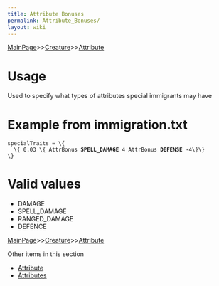 ```yaml
---
title: Attribute Bonuses
permalink: Attribute_Bonuses/
layout: wiki
---
```


[MainPage](/keeperrl_wiki/ "wikilink")>>[Creature](/keeperrl_wiki/Creature "wikilink")>>[Attribute](/keeperrl_wiki/Attribute "wikilink")

Usage
=====

Used to specify what types of attributes special immigrants may have

Example from immigration.txt
============================

`specialTraits = \{`  
`  \{ 0.03 \{ AttrBonus `**`SPELL_DAMAGE`**` 4 AttrBonus `**`DEFENSE`**` -4\}\}`  
`\}`

Valid values
============

-   DAMAGE
-   SPELL\_DAMAGE
-   RANGED\_DAMAGE
-   DEFENCE

[MainPage](/keeperrl_wiki/ "wikilink")>>[Creature](/keeperrl_wiki/Creature "wikilink")>>[Attribute](/keeperrl_wiki/Attribute "wikilink")

Other items in this section
-    [Attribute](/keeperrl_wiki/Attribute "wikilink")
-    [Attributes](/keeperrl_wiki/Attributes "wikilink")
